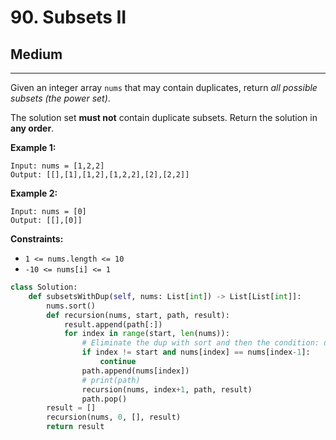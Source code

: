 # 90. Subsets II

## Medium

***

Given an integer array `nums` that may contain duplicates, return _all possible subsets (the power set)_.

The solution set **must not** contain duplicate subsets. Return the solution in **any order**.

&#x20;

**Example 1:**

```
Input: nums = [1,2,2]
Output: [[],[1],[1,2],[1,2,2],[2],[2,2]]
```

**Example 2:**

```
Input: nums = [0]
Output: [[],[0]]
```

&#x20;

**Constraints:**

* `1 <= nums.length <= 10`
* `-10 <= nums[i] <= 1`

```python
class Solution:
    def subsetsWithDup(self, nums: List[int]) -> List[List[int]]:
        nums.sort()
        def recursion(nums, start, path, result):
            result.append(path[:])
            for index in range(start, len(nums)):
                # Eliminate the dup with sort and then the condition: do not put this element inside, if it has same element before && the former dup has not been put into it. 
                if index != start and nums[index] == nums[index-1]:
                    continue
                path.append(nums[index])
                # print(path)
                recursion(nums, index+1, path, result)
                path.pop()
        result = []
        recursion(nums, 0, [], result)
        return result
```
